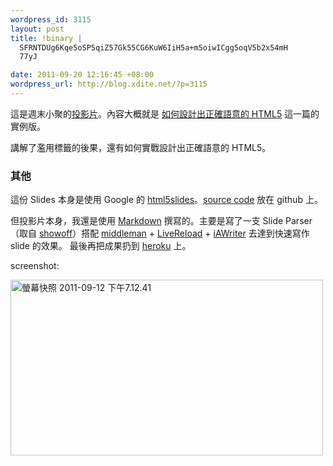 ```yaml
--- 
wordpress_id: 3115
layout: post
title: !binary |
  SFRNTDUg6Kqe5oSP5qiZ57Gk55CG6KuW6IiH5a+m5oiwICgg5oqV5b2x54mH
  77yJ

date: 2011-09-20 12:16:45 +08:00
wordpress_url: http://blog.xdite.net/?p=3115
---
```


這是週末小聚的<a href="http://html5-practices.heroku.com">投影片</a>。內容大概就是 <a href="http://blog.xdite.net/?p=3071">如何設計出正確語意的 HTML5</a> 這一篇的實例版。

講解了濫用標籤的後果，還有如何實戰設計出正確語意的 HTML5。

<h3> 其他 </h3>

這份 Slides 本身是使用 Google 的 <a href="http://code.google.com/p/html5slides/">html5slides</a>。<a href="http://github.com/xdite/html5-practices">source code</a> 放在 github 上。

但投影片本身，我還是使用 <a href="http://markdown.tw">Markdown</a> 撰寫的。主要是寫了一支 Slide Parser （取自 <a href="https://github.com/schacon/showoff">showoff</a>）搭配 <a href="http://middlemanapp.com"> middleman</a> + <a href="http://blog.xdite.net/?p=3088">LiveReload</a> + <a href="http://www.iawriter.com/">iAWriter</a> 去達到快速寫作 slide 的效果。 最後再把成果扔到 <a href="http://heroku.com">heroku</a> 上。

screenshot:

<a href="http://www.flickr.com/photos/xdite/6165272586/" title="螢幕快照 2011-09-12 下午7.12.41 by xdite, on Flickr"><img src="http://farm7.static.flickr.com/6154/6165272586_6328f376b3.jpg" width="500" height="281" alt="螢幕快照 2011-09-12 下午7.12.41"></a>
